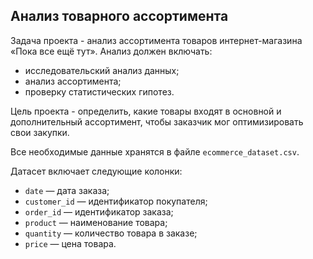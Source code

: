 ## Анализ товарного ассортимента

Задача проекта - анализ ассортимента товаров интернет-магазина «Пока все ещё тут». Анализ должен включать:
* исследовательский анализ данных;
* анализ ассортимента;
* проверку статистических гипотез.

Цель проекта - определить, какие товары входят в основной и дополнительный ассортимент, чтобы заказчик мог оптимизировать свои закупки.

Все необходимые данные хранятся в файле `ecommerce_dataset.csv`.

Датасет включает следующие колонки:

* `date` — дата заказа;
* `customer_id` — идентификатор покупателя;
* `order_id` — идентификатор заказа;
* `product` — наименование товара;
* `quantity` — количество товара в заказе;
* `price` — цена товара.
